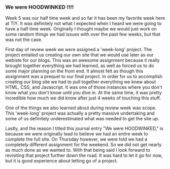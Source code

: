 ### We were HOODWINKED !!!!

Week 5 was our half time week and so far it has been my favorite week here at TIY. It was definitely not what I expected when I 
heard we were going to have a half time week. Originally I thought maybe we would just work on some random things we had issues with
over the past few weeks, but that was not the case. 

First day of review week we were assigned a 'week-long' project. The project entailed us creating our own site that we would use 
later as our webiste for our blogs. This was an awesome assignment because it really brought together everything we had learned, 
as well as forced us to do some major planning on the front end. It almost felt as though this assignment was a prequel to our final
project. In order for us to accomplish creating our blog site we had to pull together everything we knew about HTML, CSS, and
Javascript. It was one of those instances where you don't know what you don't know until you dive in. At the same time, it was 
pretty incredible how much we did know after just 4 weeks of touching this stuff.

One of the things we also learned about during review week was scope. This 'week-long' project was actually a pretty massive undertaking
and some of us definitely underestimated what was needed to get the site up. 

Lastly, and the reason I titled this journal entry "We were HOODWINKED," is because we were originally lead to believe we had an
entire week to complete the full site. On Thursday however, we were told we had a completely different assignment for the weekend.
So we did not get nearly as much done as we wanted to. With that being said I look forward to revisiting that project further down 
the road. It was hard to let it go for now, but it is good experience about letting go of a project.
